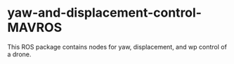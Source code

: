 # yaw-and-displacement-control-MAVROS
This ROS package contains nodes for yaw, displacement, and wp control of a drone. 
